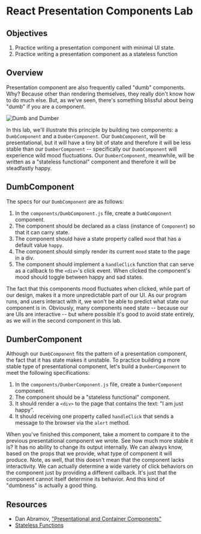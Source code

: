 # React Presentation Components Lab

## Objectives

1. Practice writing a presentation component with minimal UI state.
2. Practice writing a presentation component as a stateless function

## Overview

Presentation component are also frequently called "dumb" components. Why? Because
other than rendering themselves, they really don't know how to do much else. But,
as we've seen, there's something blissful about being "dumb" if you are a component.

![Dumb and Dumber](https://media.giphy.com/media/2dcW1Dlu2sZnW/giphy.gif)

In this lab, we'll illustrate this principle by building two components:
a `DumbComponent` and a `DumberComponent`. Our `DumbComponent`, will be presentational,
but it will have a tiny bit of state and therefore it will be less stable than
our `DumberComponent` -- specifically our `DumbComponent` will experience wild
mood fluctuations. Our `DumberComponent`, meanwhile, will be written as a
"stateless functional" component and therefore it will be steadfastly happy.

## DumbComponent

The specs for our `DumbComponent` are as follows:

1. In the `components/DumbComponent.js` file, create a `DumbComponent` component.
2. The component should be declared as a class (instance of `Component`) so
   that it can carry state.
3. The component should have a state property called `mood` that has a default
   value `happy`.
4. The component should simply render its current `mood` state to the page in
   a div.
5. The component should implement a `handleClick` function that can serve as a
   callback to the `<div>`'s click event. When clicked the component's mood 
   should toggle between happy and sad states.

The fact that this components mood fluctuates when clicked,
while part of our design, makes it a more unpredictable part of our UI. As our
program runs, and users interact with it, we won't be able to predict what
state our component is in. Obviously, many components need state -- because our
are UIs are interactive -- but where possible it's good to avoid
state entirely, as we will in the second component in this lab.

## DumberComponent

Although our `DumbComponent` fits the pattern of a presentation component, the
fact that it has state makes it unstable. To practice building a more stable
type of presentational component, let's build a `DumberComponent` to meet the
following specifications:

1. In the `components/DumberComponent.js` file, create a `DumberComponent` component.
2. The component should be a "stateless functional" component.
3. It should render a `<div>` to the page that contains the text: "I am just happy".
4. It should receiving one property called `handleClick` that sends a message
   to the browser via the `alert` method.

When you've finished this component, take a moment to compare it to the previous
presentational component we wrote. See how much more stable it is? It has no ability
to change its output internally. We can always know, based on the props that we
provide, what type of component it will produce. Note, as well, that this doesn't mean
that the component lacks interactivity. We can actually determine a wide variety of
click behaviors on the component just by providing a different callback. It's just that
the component cannot itself determine its behavior. And this kind of "dumbness" is
actually a good thing.

## Resources
- Dan Abramov, ["Presentational and Container Components"](https://medium.com/@dan_abramov/smart-and-dumb-components-7ca2f9a7c7d0#.quaiihhh3)
- [Stateless Functions](https://facebook.github.io/react/docs/reusable-components.html#stateless-functions)
